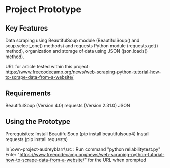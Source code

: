# Project Prototype

## Key Features

Data scraping using BeautifulSoup module (BeautifulSoup() and soup.select_one() methods) and requests Python module (requests.get() method), organization and storage of data using JSON (json.loads() method).

URL for article tested within this project: https://www.freecodecamp.org/news/web-scraping-python-tutorial-how-to-scrape-data-from-a-website/ 

## Requirements

BeautifulSoup (Version 4.0)
requests (Version 2.31.0)
JSON

## Using the Prototype

Prerequisites:
Install BeautifulSoup (pip install beautifulsoup4)
Install requests (pip install requests)

In \own-project-audreyblarr\src :
Run command "python reliabilitytest.py"
Enter "https://www.freecodecamp.org/news/web-scraping-python-tutorial-how-to-scrape-data-from-a-website/" for the URL when prompted
